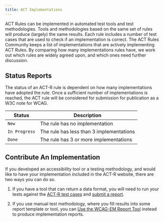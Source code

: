```yaml
---
title: ACT Implementations
---
```


<!-- Coverage status will be added automagically here -->

ACT Rules can be implemented in automated test tools and test methodologies. Tools and methodologies based on the same set of rules will produce (largely) the same results. Each rule includes a number of test cases that are used to check if an implementation is correct. The ACT Rules Community keeps a list of implementations that are actively implementing ACT Rules. By comparing how many implementations rules have, we work out which rules are widely agreed upon, and which ones need further discussion.

## Status Reports

The status of an ACT-R rule is dependent on how many implementations have adopted the rule. Once a sufficient number of implementations is reached, the ACT rule will be considered for submission for publication as a W3C note for WCAG.

| Status        | Description                              |
| ------------- | ---------------------------------------- |
| `New`         | The rule has no implementation           |
| `In Progress` | The rule has less than 3 implementations |
| `Done`        | The rule has 3 or more implementations   |

## Contribute An Implementation

If you developed an accessibility tool or a testing methodology, and would like to have your implementation included in the ACT-R website, there are two ways you can do so.

1. If you have a tool that can return a data format, you will need to run your tests against the [ACT-R test cases](../testcases/) and [submit a report](../reporting/).

2. If you use manual test methodology, where you fill results into some report template or tool, you can [Use the WCAG-EM Report Tool](../wcag-em-tool/) instead to produce implementation reports.
